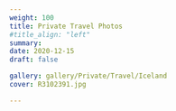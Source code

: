 ```yaml
---
weight: 100
title: Private Travel Photos
#title_align: "left"
summary:
date: 2020-12-15
draft: false

gallery: gallery/Private/Travel/Iceland
cover: R3102391.jpg

---
```




